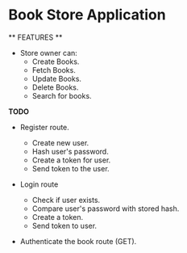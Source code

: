 # Book Store Application

** FEATURES **
* Store owner can:
    * Create Books.
    * Fetch Books.
    * Update Books.
    * Delete Books.
    * Search for books.


**TODO**
* Register route.
    * Create new user.
    * Hash user's password.
    * Create a token for user.
    * Send token to the user.

* Login route
    * Check if user exists.
    * Compare user's password with stored hash.
    * Create a token.
    * Send token to user.

* Authenticate the book route (GET).
